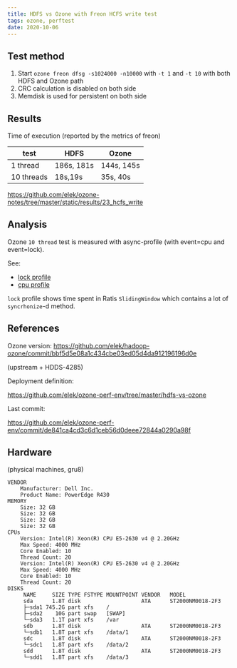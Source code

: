 ```yaml
---
title: HDFS vs Ozone with Freon HCFS write test 
tags: ozone, perftest
date: 2020-10-06
---
```


## Test method

 1. Start `ozone freon dfsg -s1024000 -n10000` with `-t 1` and `-t 10` with both HDFS and Ozone path
 2. CRC calculation is disabled on both side
 3. Memdisk is used for persistent on both side

 
## Results

Time of execution (reported by the metrics of freon) 

| test | HDFS | Ozone |
|--|--|--|
| 1 thread | 186s, 181s | 144s, 145s | 
| 10 threads | 18s,19s| 35s, 40s | 

https://github.com/elek/ozone-notes/tree/master/static/results/23_hcfs_write

## Analysis

Ozone `10 thread` test is measured with async-profile (with event=cpu and event=lock).

See:
 * [lock profile](
https://github.com/elek/ozone-notes/blob/master/static/results/23_hcfs_write/profile.svg)
 * [cpu profile](https://github.com/elek/ozone-notes/blob/master/static/results/23_hcfs_write/profile.svg)

`lock` profile shows time spent in Ratis `SlidingWindow` which contains a lot of `syncrhonize`-d method.

## References
 
Ozone version: https://github.com/elek/hadoop-ozone/commit/bbf5d5e08a1c434cbe03ed05d4da912196196d0e

(upstream + HDDS-4285)

Deployment definition:

https://github.com/elek/ozone-perf-env/tree/master/hdfs-vs-ozone 

Last commit:

https://github.com/elek/ozone-perf-env/commit/de841ca4cd3c6d1ceb56d0deee72844a0290a98f

## Hardware

(physical machines, gru8)

```shell
VENDOR
	Manufacturer: Dell Inc.
	Product Name: PowerEdge R430
MEMORY
	Size: 32 GB
	Size: 32 GB
	Size: 32 GB
	Size: 32 GB
CPUs
	Version: Intel(R) Xeon(R) CPU E5-2630 v4 @ 2.20GHz
	Max Speed: 4000 MHz
	Core Enabled: 10
	Thread Count: 20
	Version: Intel(R) Xeon(R) CPU E5-2630 v4 @ 2.20GHz
	Max Speed: 4000 MHz
	Core Enabled: 10
	Thread Count: 20
DISKS
     NAME     SIZE TYPE FSTYPE MOUNTPOINT VENDOR   MODEL
     sda      1.8T disk                   ATA      ST2000NM0018-2F3
     ├─sda1 745.2G part xfs    /
     ├─sda2    10G part swap   [SWAP]
     └─sda3   1.1T part xfs    /var
     sdb      1.8T disk                   ATA      ST2000NM0018-2F3
     └─sdb1   1.8T part xfs    /data/1
     sdc      1.8T disk                   ATA      ST2000NM0018-2F3
     └─sdc1   1.8T part xfs    /data/2
     sdd      1.8T disk                   ATA      ST2000NM0018-2F3
     └─sdd1   1.8T part xfs    /data/3
```